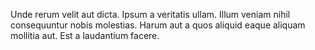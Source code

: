Unde rerum velit aut dicta. Ipsum a veritatis ullam. Illum veniam nihil consequuntur nobis molestias. Harum aut a quos aliquid eaque aliquam mollitia aut. Est a laudantium facere.